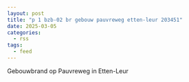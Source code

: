 ```yaml
---
layout: post
title: "p 1 bzb-02 br gebouw pauvreweg etten-leur 203451"
date: 2025-03-05
categories: 
  - rss
tags: 
  - feed
---
```


Gebouwbrand op Pauvreweg in Etten-Leur
